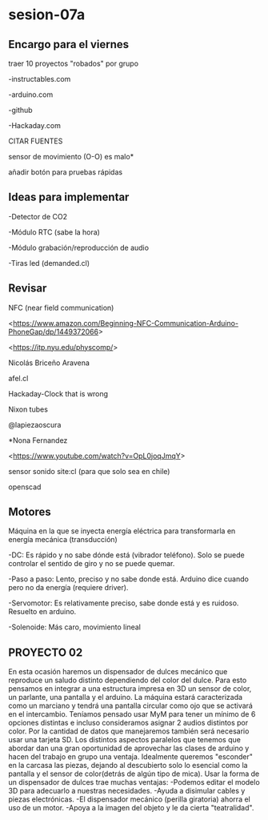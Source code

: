 # sesion-07a
## Encargo para el viernes

traer 10 proyectos "robados" por grupo

-instructables.com

-arduino.com

-github

-Hackaday.com


CITAR FUENTES

sensor de movimiento (O-O) es malo*

añadir botón para pruebas rápidas


## Ideas para implementar

-Detector de CO2

-Módulo RTC (sabe la hora)

-Módulo grabación/reproducción de audio

-Tiras led (demanded.cl)


## Revisar

NFC (near field communication)

<<https://www.amazon.com/Beginning-NFC-Communication-Arduino-PhoneGap/dp/1449372066>>

<<https://itp.nyu.edu/physcomp/>>

Nicolás Briceño Aravena

afel.cl

Hackaday-Clock that is wrong

Nixon tubes

@lapiezaoscura

*Nona Fernandez

<<https://www.youtube.com/watch?v=OpL0joqJmqY>>

sensor sonido site:cl (para que solo sea en chile)

openscad


## Motores

Máquina en la que se inyecta energía eléctrica para transformarla en energía mecánica (transducción)

-DC: Es rápido y no sabe dónde está (vibrador teléfono). Solo se puede controlar el sentido de giro y no se puede quemar.

-Paso a paso: Lento, preciso y no sabe donde está. Arduino dice cuando pero no da energía (requiere driver). 

-Servomotor: Es relativamente preciso, sabe donde está y es ruidoso. Resuelto en arduino.

-Solenoide: Más caro, movimiento lineal

## PROYECTO 02

En esta ocasión haremos un dispensador de dulces mecánico que reproduce un saludo distinto dependiendo del color del dulce. Para esto pensamos en integrar a una estructura impresa en 3D un sensor de color, un parlante, una pantalla y el arduino. La máquina estará caracterizada como un marciano y tendrá una pantalla circular como ojo que se activará en el intercambio. Teníamos pensado usar MyM para tener un mínimo de 6 opciones distintas e incluso consideramos asignar 2 audios distintos por color. Por la cantidad de datos que manejaremos también será necesario usar una tarjeta SD. Los distintos aspectos paralelos que tenemos que abordar dan una gran oportunidad de aprovechar las clases de arduino y hacen del trabajo en grupo una ventaja. Idealmente queremos "esconder" en la carcasa las piezas, dejando al descubierto solo lo esencial como la pantalla y el sensor de color(detrás de algún tipo de mica).
Usar la forma de un dispensador de dulces trae muchas ventajas:
-Podemos editar el modelo 3D para adecuarlo a nuestras necesidades.
-Ayuda a disimular cables y piezas electrónicas.
-El dispensador mecánico (perilla giratoria) ahorra el uso de un motor.
-Apoya a la imagen del objeto y le da cierta "teatralidad".

